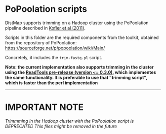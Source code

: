 PoPoolation scripts
===================

DistMap supports trimming on a Hadoop cluster using the PoPoolation pipeline described in
[Kofler et al (2011)](http://journals.plos.org/plosone/article?id=10.1371/journal.pone.0015925).

Scripts in this folder are the required components from the toolkit, obtained from the repository
of PoPoolation: https://sourceforge.net/p/popoolation/wiki/Main/

Concretely, it includes the `trim-fastq.pl` script.

__Note: the current implementation also supports trimming in the cluster using the
[ReadTools pre-release (version <= 0.3.0)](https://github.com/magicDGS/ReadTools),
which implementes the same functionality.
It is preferable to use that "trimming script", which is faster than the perl implementation__

---

# IMPORTANT NOTE

*Trimmming in the Hadoop cluster with the PoPoolation script is DEPRECATED*
*This files might be removed in the future*